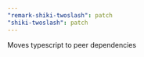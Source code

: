 ```yaml
---
"remark-shiki-twoslash": patch
"shiki-twoslash": patch
---
```


Moves typescript to peer dependencies
